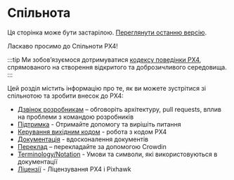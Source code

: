 # Спільнота

<script setup>
import { useData } from 'vitepress'
const { site } = useData();
</script>

<div v-if="site.title !== 'PX4 Guide (main)'">
  <div class="custom-block danger">
    <p class="custom-block-title">Ця сторінка може бути застарілою. <a href="https://docs.px4.io/main/en/contribute/">Переглянути останню версію</a>.</p>
  </div>
</div>

Ласкаво просимо до Спільноти PX4!

:::tip
Ми зобов’язуємося дотримуватися [кодексу поведінки PX4](https://github.com/PX4/PX4-Autopilot/blob/release/1.15/CODE_OF_CONDUCT.md), спрямованого на створення відкритого та доброзичливого середовища.
:::

Цей розділ містить інформацію про те, як ви можете зустрітися зі спільнотою та зробити внесок до PX4:

- [Дзвінок розробникам](../contribute/dev_call.md) – обговоріть архітектуру, pull requests, вплив на проблеми з командою розробників
- [Підтримка](../contribute/support.md) - Отримайте допомогу та вирішіть питання
- [Керування вихідним кодом](../contribute/code.md) - робота з кодом PX4
- [Документація](../contribute/docs.md) - вдосконалення документів
- [Переклад](../contribute/translation.md) – перекладайте за допомогою Crowdin
- [Terminology/Notation](../contribute/notation.md) - Умови та символи, які використовуються в документації
- [Ліцензії](../contribute/licenses.md) - Ліцензування PX4 і Pixhawk
